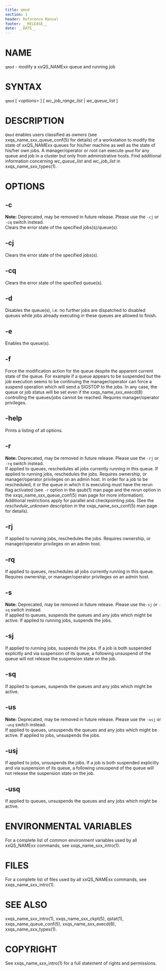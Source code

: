 ```yaml
---
title: qmod
section: 1
header: Reference Manual
footer: __RELEASE__
date: __DATE__
---
```


# NAME

`qmod` - modify a xxQS_NAMExx queue and running job

# SYNTAX

`qmod` \[ *\<options\>* \] \[ *wc_job_range_list* \| *wc_queue_list*
\]

# DESCRIPTION

`Qmod` enables users classified as *owners* (see xxqs_name_sxx_queue_conf(5) for details) of a workstation to modify 
the state of xxQS_NAMExx queues for his/her machine as well as the state of his/her own jobs. A manager/operator or 
root can execute `qmod` for any queue and job in a cluster but only from administrative hosts. Find additional 
information concerning *wc_queue_list* and *wc_job_list* in xxqs_name_sxx_types(1).

# OPTIONS

## -c  
**Note:** Deprecated, may be removed in future release. Please use the `-cj` or `-cq` switch instead.  
Clears the error state of the specified jobs(s)/queue(s).

## -cj  
Clears the error state of the specified jobs(s).

## -cq  
Clears the error state of the specified queue(s).

## -d  
Disables the queue(s), i.e. no further jobs are dispatched to disabled queues while jobs already executing in 
these queues are allowed to finish.

## -e  
Enables the queue(s).

## -f  
Force the modification action for the queue despite the apparent current state of the queue. For example if a 
queue appears to be suspended but the job execution seems to be continuing the manager/operator can force a suspend 
operation which will send a SIGSTOP to the jobs. In any case, the queue or job status will be set even if the
xxqs_name_sxx_execd(8) controlling the queues/jobs cannot be reached. Requires manager/operator privileges.

## -help  
Prints a listing of all options.

## -r  
**Note:** Deprecated, may be removed in future release. Please use the `-rj` or `-rq` switch instead.  
If applied to queues, reschedules all jobs currently running in this queue. If applied to running jobs, 
reschedules the jobs. Requires ownership, or manager/operator privileges on an admin host. In order for a job to be rescheduled, it or the
queue in which it is executing must have the rerun flag activated (see `-r` option in the qsub(1) man page and 
the *rerun* option in the xxqs_name_sxx_queue_conf(5) man page for more information). Additional restrictions
apply for parallel and checkpointing jobs. (See the *reschedule_unknown* description in the xxqs_name_sxx_conf(5) 
man page for details).

## -rj  
If applied to running jobs, reschedules the jobs. Requires ownership, or manager/operator privileges on an admin host.

## -rq  
If applied to queues, reschedules all jobs currently running in this queue. Requires ownership, or manager/operator privileges on an admin host.

## -s  
**Note:** Deprecated, may be removed in future release. Please use the`-sj` or `-sq` switch instead.  
If applied to queues, suspends the queues and any jobs which might be active. If applied to running jobs, 
suspends the jobs.

## -sj  
If applied to running jobs, suspends the jobs. If a job is both suspended explicitly and via suspension of its 
queue, a following unsuspend of the queue will not release the suspension state on the job.

## -sq  
If applied to queues, suspends the queues and any jobs which might be active.

## -us  
**Note:** Deprecated, may be removed in future release. Please use the `-usj` or `-usq` switch instead.  
If applied to queues, unsuspends the queues and any jobs which might be active. If applied to jobs, unsuspends the jobs.

## -usj  
If applied to jobs, unsuspends the jobs. If a job is both suspended explicitly and via suspension of its queue, a 
following unsuspend of the queue will not release the suspension state on the job.

## -usq  
If applied to queues, unsuspends the queues and any jobs which might be active.

# ENVIRONMENTAL VARIABLES

For a complete list of common environment variables used by all xxQS_NAMExx commands, see xxqs_name_sxx_intro(1).

# FILES

For a complete list of files used by all xxQS_NAMExx commands, see xxqs_name_sxx_intro(1).

# SEE ALSO

xxqs_name_sxx_intro(1), xxqs_name_sxx_ckpt(5), qstat(1),
xxqs_name_queue_conf(5), xxqs_name_sxx_execd(8), xxqs_name_sxx_types(1).

# COPYRIGHT

See xxqs_name_sxx_intro(1) for a full statement of rights and permissions.
